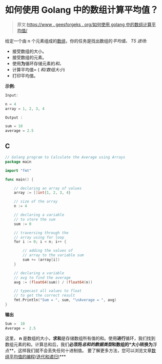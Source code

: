 # 如何使用 Golang 中的数组计算平均值？

> 原文:[https://www . geesforgeks . org/如何使用 golang 中的数组计算平均值/](https://www.geeksforgeeks.org/how-to-calculate-the-average-using-arrays-in-golang/)

给定一个由 n 个元素组成的[数组](https://www.geeksforgeeks.org/arrays-in-go/)，你的任务是找出数组的*平均值。
T5 进场:*

*   接受数组的大小。
*   接受数组的元素。
*   使用**为**循环存储元素的*和。*
*   计算平均值= ( *和/数组大小*)
*   打印平均值。

**示例:**

```go
Input:

n = 4
array = 1, 2, 3, 4

Output :

sum = 10
average = 2.5
```

## C

```go
// Golang program to Calculate the Average using Arrays
package main

import "fmt"

func main() {

    // declaring an array of values
    array := []int{1, 2, 3, 4}

    // size of the array
    n := 4

    // declaring a variable
    // to store the sum 
    sum := 0

    // traversing through the
    // array using for loop
    for i := 0; i < n; i++ {

        // adding the values of
        // array to the variable sum
        sum += (array[i])
    }

    // declaring a variable
    // avg to find the average
    avg := (float64(sum)) / (float64(n))

    // typecast all values to float
    // to get the correct result
    fmt.Println("Sum = ", sum, "\nAverage = ", avg)
}
```

**输出**

```go
Sum =  10 
Average =  2.5
```

这里， **n** 是数组的大小，**求和**是存储数组所有值的和。使用**进行**循环，我们找到数组元素的和。计算总和后，我们**必须将*总和的数据类型*和数组的*大小转换为**浮点**，这样我们就不会丢失任何十进制值。
要了解更多方法，您可以浏览文章[数组平均值的编程(迭代和递归)](https://www.geeksforgeeks.org/program-average-array-iterative-recursive/)***